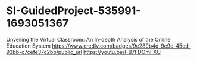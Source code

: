 # SI-GuidedProject-535991-1693051367
Unveiling the Virtual Classroom: An In-depth Analysis of the Online Education System
https://www.credly.com/badges/9e289b4d-9c9e-45ed-93bb-c7cefe37c2bb/public_url
https://youtu.be/I-B7FDOmFXU
